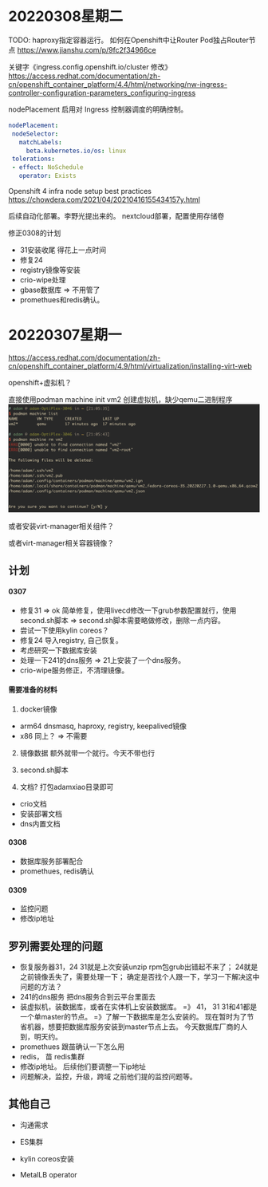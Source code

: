 # 20220308星期二

TODO:
haproxy指定容器运行。
如何在Openshift中让Router Pod独占Router节点
https://www.jianshu.com/p/9fc2f34966ce

关键字《ingress.config.openshift.io/cluster 修改》
https://access.redhat.com/documentation/zh-cn/openshift_container_platform/4.4/html/networking/nw-ingress-controller-configuration-parameters_configuring-ingress

nodePlacement 启用对 Ingress 控制器调度的明确控制。
```yaml
nodePlacement:
 nodeSelector:
   matchLabels:
     beta.kubernetes.io/os: linux
 tolerations:
 - effect: NoSchedule
   operator: Exists
```

Openshift 4 infra node setup best practices
https://chowdera.com/2021/04/20210416155434157y.html



后续自动化部署。李野光提出来的。
nextcloud部署，配置使用存储卷

修正0308的计划
* 31安装收尾
  得花上一点时间
* 修复24
* registry镜像等安装
* crio-wipe处理
* gbase数据库 => 不用管了
* promethues和redis确认。


# 20220307星期一

https://access.redhat.com/documentation/zh-cn/openshift_container_platform/4.9/html/virtualization/installing-virt-web

openshift+虚拟机？

直接使用podman machine init vm2 创建虚拟机，缺少qemu二进制程序
![](2022-03-07-21-08-22.png)

或者安装virt-manager相关组件？

或者virt-manager相关容器镜像？

## 计划

#### 0307
* 修复31 => ok
  简单修复，使用livecd修改一下grub参数配置就行，使用second.sh脚本
  => second.sh脚本需要略做修改，删除一点内容。
* 尝试一下使用kylin coreos？
* 修复24
  导入registry, 自己恢复。
* 考虑研究一下数据库安装
* 处理一下241的dns服务
  => 21上安装了一个dns服务。
* crio-wipe服务修正，不清理镜像。

#### 需要准备的材料

1. docker镜像
* arm64 dnsmasq, haproxy, registry, keepalived镜像
* x86 同上？ => 不需要

2. 镜像数据
额外就带一个就行。今天不带也行

3. second.sh脚本

4. 文档?
打包adamxiao目录即可
* crio文档
* 安装部署文档
* dns内置文档


#### 0308
* 数据库服务部署配合
* promethues, redis确认

#### 0309

* 监控问题
* 修改ip地址


## 罗列需要处理的问题

* 恢复服务器31，24
  31就是上次安装unzip rpm包grub出错起不来了；
  24就是之前镜像丢失了，需要处理一下；
  确定是否找个人跟一下，学习一下解决这中问题的方法？
* 241的dns服务
  把dns服务合到云平台里面去
* 装虚拟机，装数据库，或者在实体机上安装数据库。 =》 41， 31
  31和41都是一个单master的节点。
  =》了解一下数据库是怎么安装的。
  现在暂时为了节省机器，想要把数据库服务安装到master节点上去。
  今天数据库厂商的人到，明天约。
* promethues 
  跟苗确认一下怎么用
* redis， 苗
  redis集群
* 修改ip地址。
  后续他们要调整一下ip地址
* 问题解决，监控，升级，跨域
  之前他们提的监控问题等。


## 其他自己

* 沟通需求
* ES集群

* kylin coreos安装
* MetalLB operator